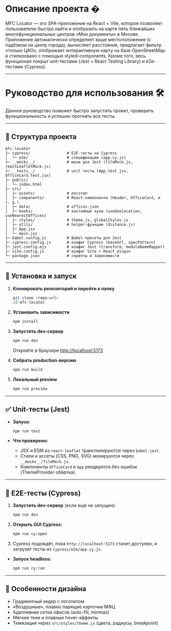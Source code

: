 # Описание проекта �️

MFC Locator — это SPA-приложение на React + Vite, которое позволяет пользователю быстро найти и отобразить на карте пять
ближайших многофункциональных центров «Мои документы» в Москве. Приложение автоматически определяет ваше местоположение
(с падбэком на центр города), вычисляет расстояния, предлагает фильтр «только ЦАО», отображает интерактивную карту на базе OpenStreetMap
и стилизовано с помощью styled-components. Кроме того, весь функционал покрыт unit-тестами (Jest + React Testing Library) и e2e-тестами (Cypress).

---

# Руководство для использования 🛠️

Данное руководство поможет быстро запустить проект, проверить функциональность и успешно прогнать все тесты.

---

## 📂 Структура проекта

```
mfc-locator
├─ cypress/                # E2E-тесты на Cypress
│  └─ e2e/                 # спецификации (app.cy.js)
├─ __mocks__/              # моки для Jest (fileMock.js, reactLeafletMock.js)
├─ __tests__/              # unit-тесты (App.test.jsx, OfficeCard.test.jsx)
├─ public/
│  └─ index.html
├─ src/
│  ├─ assets/              # логотип
│  ├─ components/          # React-компоненты (Header, OfficeCard, и т. д.)
│  ├─ data/                # offices.json
│  ├─ hooks/               # кастомные хуки (useGeolocation, useNearestOffices)
│  ├─ styles/              # theme.js, globalStyles.js
│  ├─ utils/               # helper-функции (distance.js)
│  ├─ App.jsx
│  └─ main.jsx
├─ babel.config.js         # Babel-пресеты для Jest
├─ cypress.config.js       # конфиг Cypress (baseUrl, specPattern)
├─ jest.config.mjs         # конфиг Jest (transform, moduleNameMapper)
├─ vite.config.js          # конфиг Vite + React plugin
└─ package.json            # скрипты и зависимости
```

---

## 🚀 Установка и запуск

1. **Клонировать репозиторий и перейти в папку**

   ```bash
   git clone <repo-url>
   cd mfc-locator
   ```

2. **Установить зависимости**

   ```bash
   npm install
   ```

3. **Запустить dev-сервер**

   ```bash
   npm run dev
   ```

   Откройте в браузере [http://localhost:5173](http://localhost:5173)

4. **Собрать production-версию**

   ```bash
   npm run build
   ```

5. **Локальный preview**

   ```bash
   npm run preview
   ```

---

## ✅ Unit-тесты (Jest)

* **Запуск:**

  ```bash
  npm run test
  ```
* **Что проверено:**

  * JSX и ESM из `react-leaflet` транспилируются через `babel-jest`.
  * Стили и ассеты (CSS, PNG, SVG) мокируются через `__mocks__/fileMock.js`.
  * Компоненты `OfficeCard` и `App` рендерятся без ошибок (ThemeProvider обёртка).

---

## 🧪 E2E-тесты (Cypress)

1. **Запустить dev-сервер** (если ещё не запущен):

   ```bash
   npm run dev
   ```
2. **Открыть GUI Cypress:**

   ```bash
   npm run cy:open
   ```
3. Cypress подождёт, пока `http://localhost:5173` станет доступен, и загрузит тесты из `cypress/e2e/app.cy.js`.

* **Запуск headless:**

  ```bash
  npm run cy:run
  ```

---

## 🎨 Особенности дизайна

* Градиентный хедер с логотипом
* «Воздушные», плавно парящие карточки МФЦ
* Адаптивная сетка офисов (auto-fill, minmax)
* Мягкие тени и плавные hover-эффекты
* Темизация через `src/styles/theme.js` (цвета, радиусы, breakpoint)
